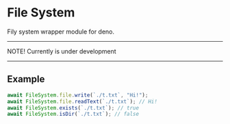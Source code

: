 # File System

Fily system wrapper module for deno.

---

NOTE! Currently is under development

---

## Example

```ts
await FileSystem.file.write(`./t.txt`, "Hi!");
await FileSystem.file.readText(`./t.txt`); // Hi!
await FileSystem.exists(`./t.txt`); // true
await FileSystem.isDir(`./t.txt`); // false
```
